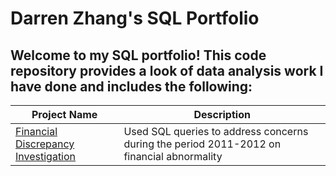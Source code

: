 # Darren Zhang's SQL Portfolio

## Welcome to my SQL portfolio! This code repository provides a look of data analysis work I have done and includes the following:

Project Name | Description 
------------ | ----------- 
[Financial Discrepancy Investigation](https://github.com/ydarrenzhang/SQL/blob/main/Financial%20Discrepancy%20Investigation) | Used SQL queries to address concerns during the period 2011-2012 on financial abnormality


